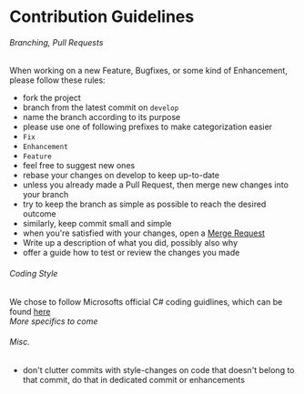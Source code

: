 # Contribution Guidelines

###### Branching, Pull Requests

When working on a new Feature, Bugfixes, or some kind of Enhancement, please follow these rules:
 - fork the project
 - branch from the latest commit on `develop`
 - name the branch according to its purpose
 - please use one of following prefixes to make categorization easier
  - `Fix`
  - `Enhancement`
  - `Feature`
  - feel free to suggest new ones
 - rebase your changes on develop to keep up-to-date
  - unless you already made a Pull Request, then merge new changes into your branch
 - try to keep the branch as simple as possible to reach the desired outcome
 - similarly, keep commit small and simple
 - when you're satisfied with your changes, open a [Merge Request](https://help.github.com/articles/using-pull-requests/)
 - Write up a description of what you did, possibly also why
 - offer a guide how to test or review the changes you made

###### Coding Style

We chose to follow Microsofts official C# coding guidlines, which can be found [here](https://msdn.microsoft.com/en-us/library/ff926074.aspx)  
*More specifics to come*

###### Misc.
 - don't clutter commits with style-changes on code that doesn't belong to that commit, do that in dedicated commit or enhancements
